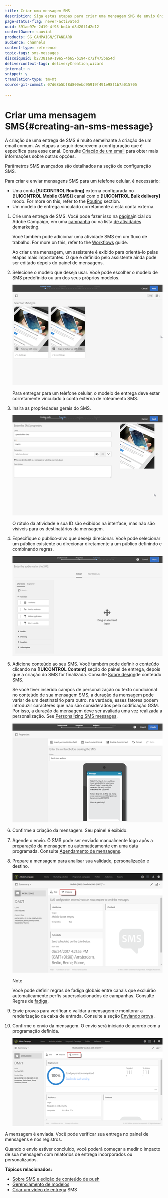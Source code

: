 ```yaml
---
title: Criar uma mensagem SMS
description: Siga estas etapas para criar uma mensagem SMS de envio único no Adobe Campaign.
page-status-flag: never-activated
uuid: 591ae97e-2d19-4f93-be4b-d8d20f1d2d12
contentOwner: sauviat
products: SG_CAMPAIGN/STANDARD
audience: channels
content-type: reference
topic-tags: sms-messages
discoiquuid: b27381a9-19e5-4b65-b194-c72f475ba54d
delivercontext-tags: deliveryCreation,wizard
internal: n
snippet: y
translation-type: tm+mt
source-git-commit: 07d68b5bf8d800ebd95919f491e98f1b7a015705

---
```



# Criar uma mensagem SMS{#creating-an-sms-message}

A criação de uma entrega de SMS é muito semelhante à criação de um email comum. As etapas a seguir descrevem a configuração que é específica para esse canal. Consulte [Criação de um email](../../channels/using/creating-an-email.md) para obter mais informações sobre outras opções.

Parâmetros SMS avançados são detalhados na seção de configuração [](../../administration/using/configuring-sms-channel.md) SMS.

Para criar e enviar mensagens SMS para um telefone celular, é necessário:

* Uma conta **[!UICONTROL Routing]** externa configurada no **[!UICONTROL Mobile (SMS)]** canal com o **[!UICONTROL Bulk delivery]** modo. For more on this, refer to the [Routing](../../administration/using/configuring-sms-channel.md#defining-an-sms-routing) section.
* Um modelo de entrega vinculado corretamente a esta conta externa.

1. Crie uma entrega de SMS. Você pode fazer isso na [página](../../start/using/interface-description.md#home-page)inicial do Adobe Campaign, em uma [campanha](../../start/using/marketing-activities.md#creating-a-marketing-activity) ou na lista [de atividades de](../../start/using/programs-and-campaigns.md#creating-a-campaign)marketing.

   Você também pode adicionar uma atividade SMS em um fluxo de trabalho. For more on this, refer to the [Workflows](../../automating/using/sms-delivery.md) guide.

   Ao criar uma mensagem, um assistente é exibido para orientá-lo pelas etapas mais importantes. O que é definido pelo assistente ainda pode ser editado depois do painel de mensagens.

1. Selecione o modelo que deseja usar. Você pode escolher o modelo de SMS predefinido ou um dos seus próprios modelos.

   ![](assets/sms_creation_1.png)

   Para entregar para um telefone celular, o modelo de entrega deve estar corretamente vinculado à conta externa de roteamento SMS.

1. Insira as propriedades gerais do SMS.

   ![](assets/sms_creation_2.png)

   O rótulo da atividade e sua ID são exibidos na interface, mas não são visíveis para os destinatários da mensagem.

1. Especifique o público-alvo que deseja direcionar. Você pode selecionar um público existente ou direcionar diretamente a um público definindo e combinando regras.

   ![](assets/sms_creation_3.png)

1. Adicione conteúdo ao seu SMS. Você também pode definir o conteúdo clicando na **[!UICONTROL Content]** seção do painel de entrega, depois que a criação do SMS for finalizada. Consulte [Sobre design](../../channels/using/about-sms-and-push-content-design.md)de conteúdo SMS.

   Se você tiver inserido campos de personalização ou texto condicional no conteúdo de sua mensagem SMS, a duração da mensagem pode variar de um destinatário para outro. na verdade, esses fatores podem introduzir caracteres que não são considerados pela codificação GSM. Por isso, a duração da mensagem deve ser avaliada uma vez realizada a personalização. See [Personalizing SMS messages](../../channels/using/personalizing-sms-messages.md).

   ![](assets/sms_creation_4.png)

1. Confirme a criação da mensagem. Seu painel é exibido.
1. Agende o envio. O SMS pode ser enviado manualmente logo após a preparação da mensagem ou automaticamente em uma data programada. Consulte [Agendamento de mensagens](../../sending/using/about-scheduling-messages.md).
1. Prepare a mensagem para analisar sua validade, personalização e destino.

   ![](assets/sms_creation_6.png)

   >[!NOTE]
   >
   >Você pode definir regras de fadiga globais entre canais que excluirão automaticamente perfis supersolacionados de campanhas. Consulte Regras de [fadiga](../../administration/using/fatigue-rules.md).

1. Envie provas para verificar e validar a mensagem e monitorar a renderização da caixa de entrada. Consulte a seção [Enviando prova](../../sending/using/sending-proofs.md) .
1. Confirme o envio da mensagem. O envio será iniciado de acordo com a programação definida.

   ![](assets/sms_creation_7.png)

A mensagem é enviada. Você pode verificar sua entrega no painel de mensagens e nos registros.

Quando o envio estiver concluído, você poderá começar a medir o impacto de sua mensagem com relatórios de entrega incorporados ou personalizados.

**Tópicos relacionados:**

* [Sobre SMS e edição de conteúdo de push](../../channels/using/about-sms-and-push-content-design.md)
* [Gerenciamento de modelos](../../start/using/marketing-activity-templates.md)
* [Criar um vídeo de entrega](https://docs.adobe.com/content/help/en/campaign-learn/campaign-standard-tutorials/communication-channels/mobile/sms/sms-delivery.html) SMS


